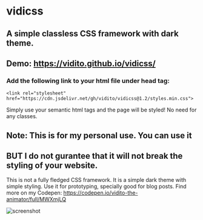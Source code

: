 # vidicss
## A simple classless CSS framework with dark theme.
## Demo: https://vidito.github.io/vidicss/
### Add the following link to your html file under head tag:
    <link rel="stylesheet" href="https://cdn.jsdelivr.net/gh/vidito/vidicss@1.2/styles.min.css"> 
Simply use your semantic html tags and the page will be styled! 
No need for any classes. 
## Note: This is for my personal use. You can use it 
## BUT I do not gurantee that it will not break the styling of your website.
This is not a fully fledged CSS framework. It is a simple dark theme with simple styling. 
Use it for prototyping, specially good for blog posts. Find more on my Codepen:
    https://codepen.io/vidito-the-animator/full/MWXmjLQ

![screenshot](https://user-images.githubusercontent.com/56190096/201436505-65a61c74-785c-409e-900c-3190e6052bac.png)
